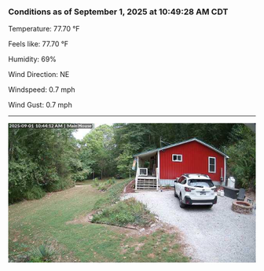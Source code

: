 ### Conditions as of September 1, 2025 at 10:49:28 AM CDT 

Temperature: 77.70 &deg;F

Feels like: 77.70 &deg;F

Humidity: 69%

Wind Direction: NE

Windspeed: 0.7 mph

Wind Gust: 0.7 mph

---

<img src="./images/latest.jpeg"/>

